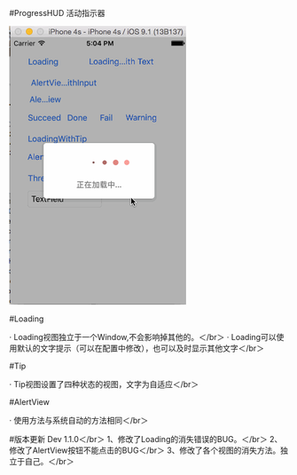 #ProgressHUD 活动指示器

![](https://raw.githubusercontent.com/vaithwee/SMProgressHUD/master/Screenshots/Screenshots.gif) 

#Loading

· Loading视图独立于一个Window,不会影响掉其他的。＜/br＞
· Loading可以使用默认的文字提示（可以在配置中修改），也可以及时显示其他文字＜/br＞

#Tip

· Tip视图设置了四种状态的视图，文字为自适应＜/br＞

#AlertView

· 使用方法与系统自动的方法相同＜/br＞




#版本更新
Dev 1.1.0＜/br＞
1、修改了Loading的消失错误的BUG。＜/br＞
2、修改了AlertView按钮不能点击的BUG＜/br＞
3、修改了各个视图的消失方法。独立于自己。＜/br＞